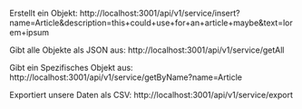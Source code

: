 
Erstellt ein Objekt:
http://localhost:3001/api/v1/service/insert?name=Article&description=this+could+use+for+an+article+maybe&text=lorem+ipsum

Gibt alle Objekte als JSON aus:
http://localhost:3001/api/v1/service/getAll

Gibt ein Spezifisches Objekt aus:
http://localhost:3001/api/v1/service/getByName?name=Article

Exportiert unsere Daten als CSV:
http://localhost:3001/api/v1/service/export
